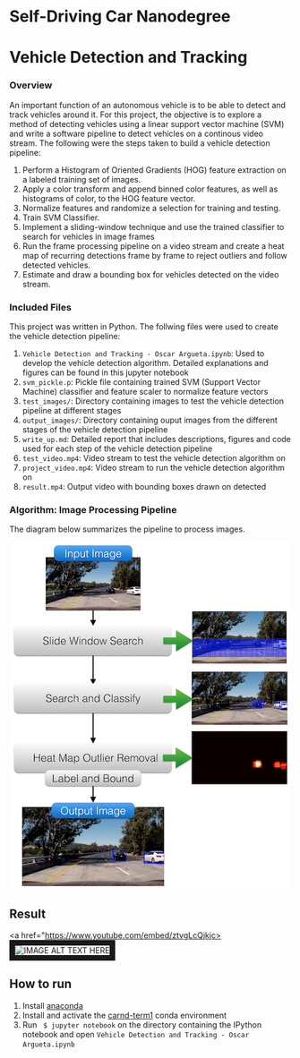 # Self-Driving Car Nanodegree
# Vehicle Detection and Tracking

### Overview
An important function of an autonomous vehicle is to be able to detect and track vehicles around it. For this
project, the objective is to explore a method of detecting vehicles using a linear support vector machine (SVM) and
write a software pipeline to detect vehicles on a continous video stream. The following were the steps taken to build a vehicle detection pipeline:

1. Perform a Histogram of Oriented Gradients (HOG) feature extraction on a labeled training set of images.
2. Apply a color transform and append binned color features, as well as histograms of color, to the HOG feature vector. 
3. Normalize features and randomize a selection for training and testing.
4. Train SVM Classifier.
5. Implement a sliding-window technique and use the trained classifier to search for vehicles in image frames
6. Run the frame processing pipeline on a video stream and create a heat map of recurring detections frame by frame to reject outliers and follow detected vehicles.
7. Estimate and draw a bounding box for vehicles detected on the video stream. 

### Included Files

This project was written in Python. The follwing files were used to create the vehicle detection pipeline:

1. `Vehicle Detection and Tracking - Oscar Argueta.ipynb`: Used to develop the vehicle detection algorithm. Detailed explanations and figures can be found in this jupyter notebook
2. `svm_pickle.p`: Pickle file containing trained SVM (Support Vector Machine) classifier and feature scaler to normalize feature vectors
3. `test_images/`: Directory containing images to test the vehicle detection pipeline at different stages
4. `output_images/`: Directory containing ouput images from the different stages of the vehicle detection pipeline
5. `write_up.md`: Detailed report that includes descriptions, figures and code used for each step of the vehicle detection pipeline
6. `test_video.mp4`: Video stream to test the vehicle detection algorithm on
6. `project_video.mp4`: Video stream to run the vehicle detection algorithm on
7. `result.mp4`: Output video with bounding boxes drawn on detected 


### Algorithm: Image Processing Pipeline

The diagram below summarizes the pipeline to process images.

<img src="output_images/algo_diagram.png">

## Result

<a href="https://www.youtube.com/embed/ztvgLcQjkjc><img src="http://img.youtube.com/vi/ztvgLcQjkjc/0.jpg" 
alt="IMAGE ALT TEXT HERE" width="480" height="360" border="10" /></a>


## How to run

1. Install [anaconda](https://www.continuum.io/downloads)
2. Install and activate the [carnd-term1](https://github.com/udacity/CarND-Term1-Starter-Kit) conda environment
4. Run ` $ jupyter notebook` on the directory containing the IPython notebook and open `Vehicle Detection and Tracking - Oscar Argueta.ipynb`
